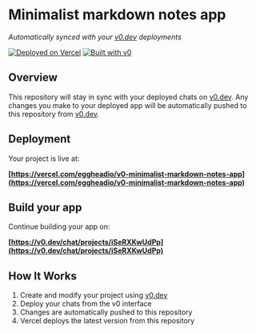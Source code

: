 # Minimalist markdown notes app

*Automatically synced with your [v0.dev](https://v0.dev) deployments*

[![Deployed on Vercel](https://img.shields.io/badge/Deployed%20on-Vercel-black?style=for-the-badge&logo=vercel)](https://vercel.com/eggheadio/v0-minimalist-markdown-notes-app)
[![Built with v0](https://img.shields.io/badge/Built%20with-v0.dev-black?style=for-the-badge)](https://v0.dev/chat/projects/iSeRXKwUdPp)

## Overview

This repository will stay in sync with your deployed chats on [v0.dev](https://v0.dev).
Any changes you make to your deployed app will be automatically pushed to this repository from [v0.dev](https://v0.dev).

## Deployment

Your project is live at:

**[https://vercel.com/eggheadio/v0-minimalist-markdown-notes-app](https://vercel.com/eggheadio/v0-minimalist-markdown-notes-app)**

## Build your app

Continue building your app on:

**[https://v0.dev/chat/projects/iSeRXKwUdPp](https://v0.dev/chat/projects/iSeRXKwUdPp)**

## How It Works

1. Create and modify your project using [v0.dev](https://v0.dev)
2. Deploy your chats from the v0 interface
3. Changes are automatically pushed to this repository
4. Vercel deploys the latest version from this repository